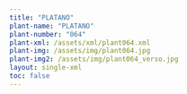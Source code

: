 ```yaml
---
title: "PLATANO"
plant-name: "PLATANO"
plant-number: "064"
plant-xml: /assets/xml/plant064.xml
plant-img: /assets/img/plant064.jpg
plant-img2: /assets/img/plant064_verso.jpg
layout: single-xml
toc: false
---
```

